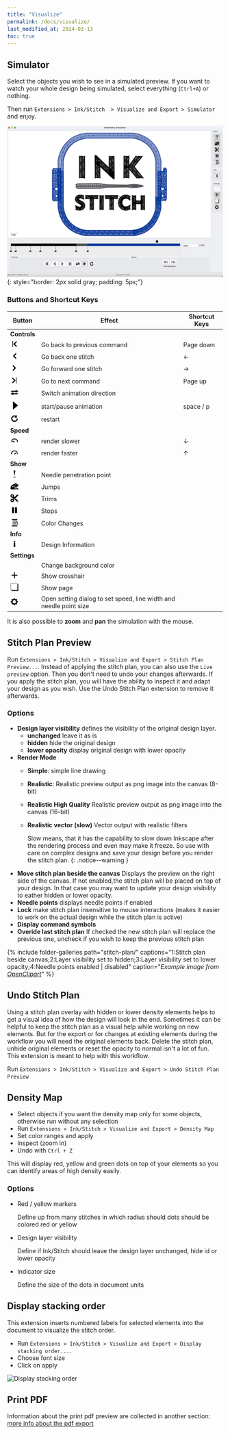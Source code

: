 ```yaml
---
title: "Visualize"
permalink: /docs/visualize/
last_modified_at: 2024-03-13
toc: true
---
```

## Simulator

Select the objects you wish to see in a simulated preview. If you want to watch your whole design being simulated, select everything (`Ctrl+A`) or nothing.

Then  run `Extensions > Ink/Stitch  > Visualize and Export > Simulator` and enjoy.

![Simulator](/assets/images/docs/en/simulator.jpg)
{: style="border: 2px solid gray; padding: 5px;"}

### Buttons and Shortcut Keys

 
Button  | Effect | Shortcut Keys
-------- | -------- | --------
**Controls**||
|<img src="/assets/images/docs/icons/backward_command.png" height="20">|Go back to previous command| <key>Page down</key>
|<img src="/assets/images/docs/icons/backward_stitch.png" height="20">|Go back one stitch| <key>←</key>
|<img src="/assets/images/docs/icons/forward_stitch.png" height="20">|Go forward one stitch| <key>→</key>
|<img src="/assets/images/docs/icons/forward_command.png" height="20">|Go to next command| <key>Page up</key> 
|<img src="/assets/images/docs/icons/direction.png" height="20">|Switch animation direction| 
|<img src="/assets/images/docs/icons/play.png"> | start/pause animation |<key>space</key> /  <key>p</key>
|<img src="/assets/images/docs/icons/restart.png" height="20">|restart| 
**Speed**||
|<img src="/assets/images/docs/icons/slower.png" height="20">|render slower| <key>↓</key> 
|<img src="/assets/images/docs/icons/faster.png" height="20">|render faster| <key>↑</key> 
**Show**||
|<img src="/assets/images/docs/icons/npp.png" height="20">|Needle penetration point| 
|<img src="/assets/images/docs/icons/jump.png" height="20">|Jumps| 
|<img src="/assets/images/docs/icons/trim.png" height="20">|Trims| 
|<img src="/assets/images/docs/icons/stop.png" height="20">|Stops| 
|<img src="/assets/images/docs/icons/color_change.png" height="20">|Color Changes| 
**Info**||
|<img src="/assets/images/docs/icons/info.png" height="20">|Design Information| 
**Settings**||
||Change background color| 
|<img src="/assets/images/docs/icons/cursor.png" height="20">|Show crosshair| 
|<img src="/assets/images/docs/icons/page.png" height="20">|Show page| 
|<img src="/assets/images/docs/icons/settings.png" height="20">|Open setting dialog to set speed, line width and needle point size| 



It is also possible to **zoom** and **pan** the simulation with the mouse.

## Stitch Plan Preview

Run `Extensions > Ink/Stitch > Visualize and Export > Stitch Plan Preview...`.
Instead of applying the stitch plan, you can also use the `Live preview` option. Then you don't need to undo your changes afterwards. If you apply the stitch plan, you will have the ability to inspect it and adapt your design as you wish. Use the Undo Stitch Plan extension to remove it afterwards.

### Options

- **Design layer visibility** defines the visibility of the original design layer.
  - **unchanged** leave it as is
  - **hidden** hide the original design
  - **lower opacity** display original design with lower opacity
- **Render Mode**
  - **Simple**: simple line drawing
  - **Realistic**: Realistic preview output as png image into the canvas (8-bit)
  - **Realistic High Quality** Realistic preview output as png image into the canvas (16-bit)
  - **Realistic vector (slow)** Vector output with realistic filters

    Slow means, that it has the capability to slow down Inkscape after the rendering process and even may make it freeze.
    So use with care on complex designs and save your design before you render the stitch plan.
    {: .notice--warning }
- **Move stitch plan beside the canvas**
  Displays the preview on the right side of the canvas. If not enabled,the stitch plan will be placed on top of your design.
  In that case you may want to update your design visibility to eather hidden or lower opacity.
- **Needle points** displays needle points if enabled
- **Lock** make stitch plan insensitive to mouse interactions (makes it easier to work on the actual design while the stitch plan is active)
- **Display command symbols**
- **Overide last stitch plan**
  If checked the new stitch plan will replace the previous one, uncheck if you wish to keep the previous stitch plan

{% include folder-galleries path="stitch-plan/" captions="1:Stitch plan beside canvas;2:Layer visibility set to hidden;3:Layer visibility set to lower opacity;4:Needle points enabled | disabled" caption="<i>Example image from [OpenClipart](https://openclipart.org/detail/334596)</i>" %}

## Undo Stitch Plan

Using a stitch plan overlay with hidden or lower density elements helps to get a visual idea of how the design will look in the end.
Sometimes it can be helpful to keep the stitch plan as a visual help while working on new elements.
But for the export or for changes at existing elements during the workflow you will need the original elements back.
Delete the stitch plan, unhide original elements or reset the opacity to normal isn't a lot of fun.
This extension is meant to help with this workflow.

Run `Extensions > Ink/Stitch > Visualize and Export > Undo Stitch Plan Preview`

## Density Map

* Select objects if you want the density map only for some objects, otherwise run without any selection
* Run `Extensions > Ink/Stitch > Visualize and Export > Density Map`
* Set color ranges and apply
* Inspect (zoom in)
* Undo with `Ctrl + Z`

This will display red, yellow and green dots on top of your elements so you can identify areas of high density easily.

### Options

* Red / yellow markers

  Define up from many stitches in which radius should dots should be colored red or yellow
* Design layer visibility

  Define if Ink/Stitch should leave the design layer unchanged, hide id or lower opacity
* Indicator size

  Define the size of the dots in document units

## Display stacking order

This extension inserts numbered labels for selected elements into the document to visualize the stitch order.

* Run `Extensions > Ink/Stitch > Visualize and Export > Display stacking order...`.
* Choose font size
* Click on apply

![Display stacking order](/assets/images/docs/stacking_order.png)

## Print PDF

Information about the print pdf preview are collected in another section: [more info about the pdf export](/docs/print-pdf)
